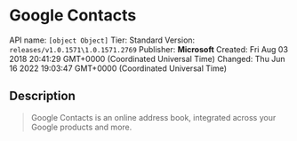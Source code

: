 # Google Contacts
API name: `[object Object]`
Tier: Standard
Version: `releases/v1.0.1571\1.0.1571.2769`
Publisher: **Microsoft**
Created: Fri Aug 03 2018 20:41:29 GMT+0000 (Coordinated Universal Time)
Changed: Thu Jun 16 2022 19:03:47 GMT+0000 (Coordinated Universal Time)

## Description
> Google Contacts is an online address book, integrated across your Google products and more.
